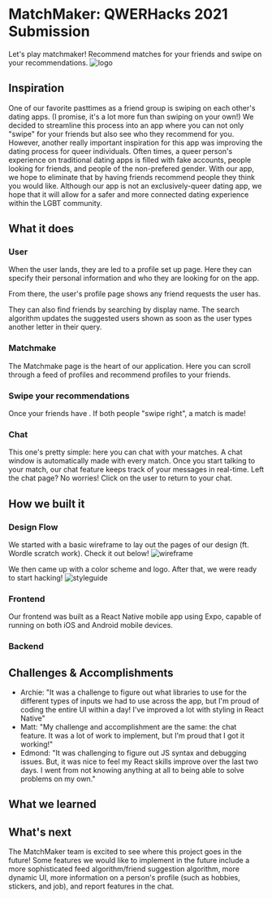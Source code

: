 # MatchMaker: QWERHacks 2021 Submission
Let's play matchmaker! Recommend matches for your friends and swipe on your recommendations.
![logo](https://cdn.discordapp.com/attachments/934346810644897853/934808684951916624/iPhone_11_Pro.png)
## Inspiration
One of our favorite pasttimes as a friend group is swiping on each other's dating apps. (I promise, it's a lot more fun than swiping on your own!) We decided to streamline this process into an app where you can not only "swipe" for your friends but also see who they recommend for you. However, another really important inspiration for this app was improving the dating process for queer individuals. Often times, a queer person's experience on traditional dating apps is filled with fake accounts, people looking for friends, and people of the non-prefered gender. With our app, we hope to eliminate that by having friends recommend people they think you would like. Although our app is not an exclusively-queer dating app, we hope that it will allow for a safer and more connected dating experience within the LGBT community.

## What it does

### User
When the user lands, they are led to a profile set up page. Here they can specify their personal information and who they are looking for on the app.

From there, the user's profile page shows any friend requests the user has. 

They can also find friends by searching by display name. The search algorithm updates the suggested users shown as soon as the user types another letter in their query.

### Matchmake
The Matchmake page is the heart of our application. Here you can scroll through a feed of profiles and recommend profiles to your friends.

### Swipe your recommendations
Once your friends have . If both people "swipe right", a match is made!

### Chat
This one's pretty simple: here you can chat with your matches. A chat window is automatically made with every match. Once you start talking to your match, our chat feature keeps track of your messages in real-time. Left the chat page? No worries! Click on the user to return to your chat.



## How we built it

### Design Flow
We started with a basic wireframe to lay out the pages of our design (ft. Wordle scratch work). Check it out below!
![wireframe](https://cdn.discordapp.com/attachments/934346810644897853/934811105484767292/unknown.png)

We then came up with a color scheme and logo. After that, we were ready to start hacking!
![styleguide](https://cdn.discordapp.com/attachments/934346810644897853/934812095273390100/logo.png)

### Frontend
Our frontend was built as a React Native mobile app using Expo, capable of running on both iOS and Android mobile devices. 

### Backend

## Challenges & Accomplishments
* Archie: "It was a challenge to figure out what libraries to use for the different types of inputs we had to use across the app, but I'm proud of coding the entire UI within a day! I've improved a lot with styling in React Native"
* Matt: "My challenge and accomplishment are the same: the chat feature. It was a lot of work to implement, but I'm proud that I got it working!"
* Edmond: "It was challenging to figure out JS syntax and debugging issues. But, it was nice to feel my React skills improve over the last two days. I went from not knowing anything at all to being able to solve problems on my own."

## What we learned

## What's next
The MatchMaker team is excited to see where this project goes in the future! Some features we would like to implement in the future include a more sophisticated feed algorithm/friend suggestion algorithm, more dynamic UI, more information on a person's profile (such as hobbies, stickers, and job), and report features in the chat.
